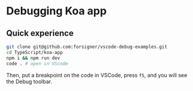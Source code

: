 # Debugging Koa app

## Quick experience

``` bash
git clone git@github.com:forsigner/vscode-debug-examples.git
cd TypeScript/koa-app
npm i && npm run dev
code . # open in VScode
```

Then, put a breakpoint on the code in VSCode, press `f5`, and you will see the Debug toolbar.